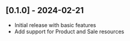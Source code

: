 ## [0.1.0] - 2024-02-21

- Initial release with basic features
- Add support for Product and Sale resources
